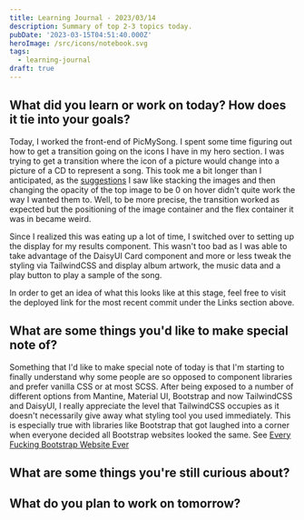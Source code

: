 ```yaml
---
title: Learning Journal - 2023/03/14
description: Summary of top 2-3 topics today.
pubDate: '2023-03-15T04:51:40.000Z'
heroImage: /src/icons/notebook.svg
tags:
  - learning-journal
draft: true
---
```


## What did you learn or work on today? How does it tie into your goals?

Today, I worked the front-end of PicMySong. I spent some time figuring out how to get a transition going on the icons I have in my hero section. I was trying to get a transition where the icon of a picture would change into a picture of a CD to represent a song. This took me a bit longer than I anticipated, as the [suggestions](http://css3.bradshawenterprises.com/cfimg/ "suggestions") I saw like stacking the images and then changing the opacity of the top image to be 0 on hover didn't quite work the way I wanted them to. Well, to be more precise, the transition worked as expected but the positioning of the image container and the flex container it was in became weird.

Since I realized this was eating up a lot of time, I switched over to setting up the display for my results component. This wasn't too bad as I was able to take advantage of the DaisyUI Card component and more or less tweak the styling via TailwindCSS and display album artwork, the music data and a play button to play a sample of the song. 

In order to get an idea of what this looks like at this stage, feel free to visit the deployed link for the most recent commit under the Links section above. 

## What are some things you'd like to make special note of?

Something that I'd like to make special note of today is that I'm starting to finally understand why some people are so opposed to component libraries and prefer vanilla CSS or at most SCSS. After being exposed to a number of different options from Mantine, Material UI, Bootstrap and now TailwindCSS and DaisyUI, I really appreciate the level that TailwindCSS occupies as it doesn't necessarily give away what styling tool you used immediately. This is especially true with libraries like Bootstrap that got laughed into a corner when everyone decided all Bootstrap websites looked the same. See [Every Fucking Bootstrap Website Ever](https://www.dagusa.com/)

## What are some things you're still curious about?

## What do you plan to work on tomorrow?
